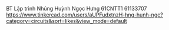 BT Lập trình Nhúng
Huỳnh Ngọc Hưng 61CNTT1 61133707
https://www.tinkercad.com/users/aUPFudxtnzH-hng-hunh-ngc?category=circuits&sort=likes&view_mode=default
